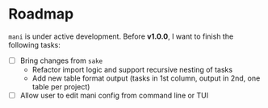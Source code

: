 # Roadmap

`mani` is under active development. Before **v1.0.0**, I want to finish the following tasks:

- [ ] Bring changes from `sake`
  - Refactor import logic and support recursive nesting of tasks
  - Add new table format output (tasks in 1st column, output in 2nd, one table per project)
- [ ] Allow user to edit mani config from command line or TUI
